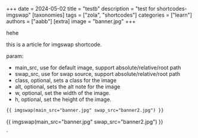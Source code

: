 +++
date = 2024-05-02
title = "testb"
description = "test for shortcodes-imgswap"
[taxonomies]
tags = ["zola", "shortcodes"]
categories = ["learn"]
authors = ["aabb"]
[extra]
image = "banner.jpg"
+++


hehe

this is a article for imgswap shortcode.

param:

- main_src, use for default image, support absolute/relative/root path
- swap_src, use for swap source, support absolute/relative/root path
- class, optional, sets a class for the image
- alt, optional, sets the alt note for the image
- w, optional, set the width of the image.
- h, optional, set the height of the image.


```html
{{ imgswap(main_src="banner.jpg" swap_src="banner2.jpg") }}
```

{{ imgswap(main_src="banner.jpg" swap_src="banner2.jpg") }}




`